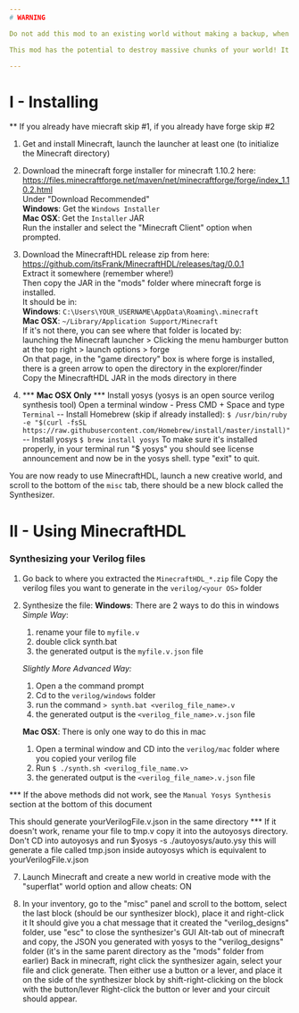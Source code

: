 ```yaml
---
# WARNING

Do not add this mod to an existing world without making a backup, when circuits are generated, the entire volume that the circuit will take up is deleted and there is no way to know the size of the generated circuit before having generated it once.

This mod has the potential to destroy massive chunks of your world! It is intended to be used in creative, superflat worlds that are dedicated specifically to this mod.

---
```

# I - Installing

** If you already have miecraft skip #1, if you already have forge skip #2

1. Get and install Minecraft, launch the launcher at least one (to initialize the Minecraft directory)

2. Download the minecraft forge installer for minecraft 1.10.2 here:   
    https://files.minecraftforge.net/maven/net/minecraftforge/forge/index_1.10.2.html  
    Under "Download Recommended"  
    **Windows**: Get the `Windows Installer`  
    **Mac OSX**: Get the `Installer` JAR  
    Run the installer and select the "Minecraft Client" option when prompted.  

3. Download the MinecraftHDL release zip from here:  
    https://github.com/itsFrank/MinecraftHDL/releases/tag/0.0.1  
    Extract it somewhere (remember where!)  
    Then copy the JAR in the "mods" folder where minecraft forge is installed.  
    It should be in:  
    **Windows**: `C:\Users\YOUR_USERNAME\AppData\Roaming\.minecraft`  
    **Mac OSX**: `~/Library/Application Support/Minecraft`  
    If it's not there, you can see where that folder is located by:  
    launching the Minecraft launcher >  Clicking the menu hamburger button at the top right >   launch options > forge  
    On that page, in the "game directory" box is where forge is installed, there is a green arrow to open the directory in the explorer/finder  
    Copy the MinecraftHDL JAR in the mods directory in there  

4. *** **Mac OSX Only** *** Install yosys (yosys is an open source verilog synthesis tool)
Open a terminal window - Press CMD + Space and type `Terminal`
-- Install Homebrew (skip if already installed):
   `$ /usr/bin/ruby -e "$(curl -fsSL https://raw.githubusercontent.com/Homebrew/install/master/install)"`
-- Install yosys
`$ brew install yosys`
To make sure it's installed properly, in your terminal run "$ yosys" you should see license announcement and now be in the yosys shell. type "exit" to quit.


You are now ready to use MinecraftHDL, launch a new creative world, and scroll to the bottom of the `misc` tab, there should be a new block called the Synthesizer.

# II - Using MinecraftHDL

### Synthesizing your Verilog files

1. Go back to where you extracted the `MinecraftHDL_*.zip` file
Copy the verilog files you want to generate in the `verilog/<your OS>` folder

2. Synthesize the file:
**Windows**:
There are 2 ways to do this in windows
*Simple Way*:
    1. rename your file to `myfile.v`
    2. double click synth.bat
    3. the generated output is the `myfile.v.json` file

    *Slightly More Advanced Way:*
    1. Open a the command prompt
    2. Cd to the `verilog/windows` folder
    3. run the command `> synth.bat <verilog_file_name>.v`
    4. the generated output is the `<verilog_file_name>.v.json` file

    **Mac OSX**:
    There is only one way to do this in mac
    1. Open a terminal window and CD into the `verilog/mac` folder where you copied your verilog file
    2. Run `$ ./synth.sh <verilog_file_name.v>`
    3. the generated output is the `<verilog_file_name>.v.json` file
    
    
 *** If the above methods did not work, see the `Manual Yosys Synthesis` section at the bottom of this document 

This should generate yourVerilogFile.v.json in the same directory
*** If it doesn't work, rename your file to tmp.v copy it into the autoyosys directory. Don't CD into autoyosys and run $yosys -s ./autoyosys/auto.ysy
        this will generate a file called tmp.json inside autoyosys which is equivalent to yourVerilogFile.v.json

7. Launch Minecraft and create a new world in creative mode with the "superflat" world option and allow cheats: ON

8. In your inventory, go to the "misc" panel and scroll to the bottom, select the last block (should be our synthesizer block), place it and right-click it
It should give you a chat message that it created the "verilog_designs" folder, use "esc" to close the synthesizer's GUI
Alt-tab out of minecraft and copy, the JSON you generated with yosys to the "verilog_designs" folder (it's in the same parent directory as the "mods" folder from earlier)
Back in minecraft, right click the synthesizer again, select your file and click generate.
Then either use a button or a lever, and place it on the side of the synthesizer block by shift-right-clicking on the block with the button/lever
Right-click the button or lever and your circuit should appear.
